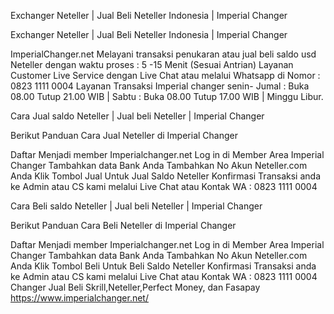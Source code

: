 Exchanger Neteller | Jual Beli Neteller Indonesia | Imperial Changer




Exchanger Neteller | Jual Beli Neteller Indonesia | Imperial Changer

ImperialChanger.net Melayani transaksi penukaran atau jual beli saldo usd Neteller dengan waktu proses : 5 -15 Menit (Sesuai Antrian) Layanan Customer Live Service dengan Live Chat atau melalui Whatsapp di Nomor : 0823 1111 0004 Layanan Transaksi Imperial changer senin- Jumal : Buka 08.00 Tutup 21.00 WIB | Sabtu : Buka 08.00 Tutup 17.00 WIB | Minggu Libur.

Cara Jual saldo Neteller | Jual beli Neteller | Imperial Changer

Berikut Panduan Cara Jual Neteller di Imperial Changer

Daftar Menjadi member Imperialchanger.net
Log in di Member Area Imperial Changer
Tambahkan data Bank Anda
Tambahkan No Akun Neteller.com Anda
Klik Tombol Jual Untuk Jual Saldo Neteller
Konfirmasi Transaksi anda ke Admin atau CS kami melalui Live Chat atau Kontak WA : 0823 1111 0004

Cara Beli saldo Neteller | Jual beli Neteller | Imperial Changer

Berikut Panduan Cara Beli Neteller di Imperial Changer

Daftar Menjadi member Imperialchanger.net
Log in di Member Area Imperial Changer
Tambahkan data Bank Anda
Tambahkan No Akun Neteller.com Anda
Klik Tombol Beli Untuk Beli Saldo Neteller
Konfirmasi Transaksi anda ke Admin atau CS kami melalui Live Chat atau Kontak WA : 0823 1111 0004
Changer Jual Beli Skrill,Neteller,Perfect Money, dan Fasapay
https://www.imperialchanger.net/
